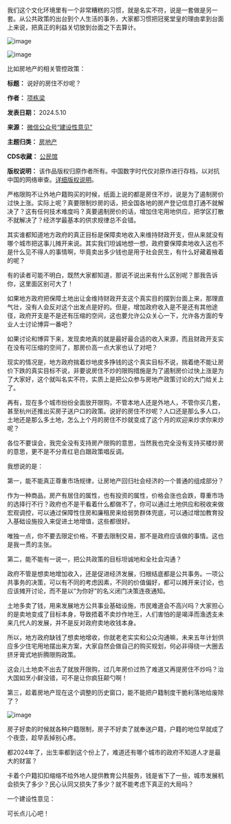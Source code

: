 我们这个文化环境里有一个非常糟糕的习惯，就是名实不符，说是一套做是另一套。从公共政策的出台到个人生活的事务，大家都习惯把冠冕堂皇的理由拿到台面上来说，把真正的利益关切放到台面之下去算计。


![image](https://chinadigitaltimes.net/chinese/files/2024/05/post-707682-663dfc746ca18.)


![image](https://chinadigitaltimes.net/chinese/files/2024/05/post-707682-663dfc7478e67.)


比如房地产的相关管控政策：




**标题：** 说好的房住不炒呢？  

**作者：** [项栋梁](https://chinadigitaltimes.net/space/建设性意见)  

**发表日期：** 2024.5.10  

**来源：** [微信公众号“建设性意见”](https://web.archive.org/web/https://mp.weixin.qq.com/s/pTxHaCqaYrBdOWd5sHMVVg)  

**主题归类：** [房地产](https://chinadigitaltimes.net/space/房地产)  

**CDS收藏：** [公民馆](https://chinadigitaltimes.net/space/%E5%85%AC%E6%B0%91%E9%A6%86)  

**版权说明：** 该作品版权归原作者所有。中国数字时代仅对原作进行存档，以对抗中国的网络审查。[详细版权说明](https://chinadigitaltimes.net/chinese/copyright)。


严格限购不让外地户籍购买的时候，纸面上说的都是房住不炒，说是为了遏制房价过快上涨。实际上呢？真要限制炒房的话，把全国各地的房产登记信息打通不就解决了？这有任何技术难度吗？真要遏制房价的话，增加住宅用地供应，把学区打散不就解决了？经济学最基本的供求规律总不会错。


其实谁都知道地方政府的真正目标是保障卖地收入来维持财政开支，但从来就没有哪个城市把这事儿摊开来说。其实我们坦诚地想一想，政府要保障卖地收入这也不是什么见不得人的事情啊，毕竟卖出多少钱也是用于社会民生，有什么好藏着掖着的呢？


有的读者可能不明白，既然大家都知道，那说不说出来有什么区别呢？那我告诉你，这里面区别可大了！


如果地方政府把保障土地出让金维持财政开支这个真实目的摆到台面上来，那理直气壮，没有人会反对这个出发点是好的。但是，增加政府收入是不是还有其他途径，政府开支是不是还有压缩的空间，这也要允许公众关心一下，允许各方面的专业人士讨论博弈一番吧？


如果讨论和博弈下来，发现卖地真的就是最好最合适的收入来源，而且财政开支实在没有可压缩的空间了，那房价高一点大家也认了对吧？


现实的情况是，地方政府揣着炒地皮多挣钱的这个真实目标不说，揣着绝不能让房价下跌的真实目标不说，非要说房住不炒的限购措施是为了遏制房价过快上涨是为了大家好，这个就叫名实不符，实质上是把公众参与房地产政策讨论的大门给关上了。


再有，现在多个城市纷纷全面放开限购，不管本地人还是外地人，不管你买几套，甚至杭州还推出买房子送户口的政策。说好的房住不炒呢？人口还是那么多人口，土地还是那么多土地，怎么上个月的房住不炒就变成了这个月的欢迎来炒求你来炒呢？


各位不要误会，我完全没有支持房产限购的意思，当然我也完全没有支持买楼炒房的意思，更不是不分青红皂白跟政策唱反调。


我想说的是：


第一，能不能真正尊重市场规律，让房地产回归社会经济的一个普通的组成部分？


作为一种商品，房产有居住的属性，也有投资的属性，价格会涨也会跌，尊重市场的选择行不行？政府也不是干看着什么都做不了，你可以通过土地供应和税收来做宏观调控，可以通过保障性住房和廉租房来给弱势群体兜底，可以通过增加教育投入基础设施投入来促进土地增值，这些都很好。


唯独一点，你不要去限定价格，不要去限制交易，那不是政府应该做的事情。这也是我一贯的主张。


第二，能不能有一说一，把公共政策的目标坦诚地和全社会沟通？


政府不管是想卖地增加收入，还是促进经济发展，归根结底都是公共事务。一项公共事务的决策，可以有不同的考虑因素，不同的价值偏好，都可以摊开来讨论，也应该摊开讨论，而不是以“为你好”的名义闭门决策连夜通知。


土地多卖了钱，用来发展地方公共事业基础设施，市民难道会不高兴吗？大家担心的是卖地变成了目标本身，导致捂着不卖炒作地王，人们害怕的是竭泽而渔透支未来几代人的发展，并不是反对政府卖地收钱本身。


所以，地方政府缺钱了想卖地增收，你就老老实实和公众沟通嘛，未来五年计划供应多少住宅用地摆出来方案，大家自然会做自己的购买规划，何必非得绕一大圈去挤牙膏式地折腾限购政策。


这会儿土地卖不出去了就放开限购，过几年房价过热了难道又再提房住不炒吗？治大国如烹小鲜没错，可不是让你疯狂颠勺啊！


第三，趁着房地产现在这个调整的历史窗口，能不能把户籍制度干脆利落地给废除了？


![image](https://chinadigitaltimes.net/chinese/files/2024/05/post-707682-663dfc7481aa0.)


房子好卖的时候就各种户籍限制，房子不好卖了就奉送户籍，户籍的地位早就成了个夜壶，趁早丢掉别心疼。


都2024年了，出生率都到这个份上了，难道还有哪个城市的政府不知道人才是最大的财富？


卡着个户籍扣扣缩缩不给外地人提供教育公共服务，钱是省下了一些，城市发展机会损失了多少？民心认同又损失了多少？就不能考虑下真正的大局吗？


一个建设性意见：


可长点儿心吧！

